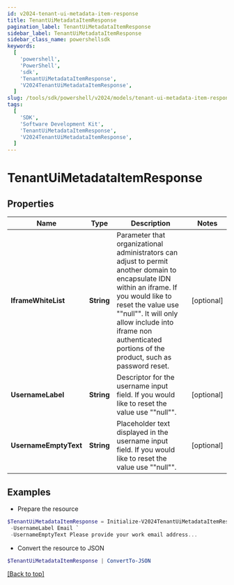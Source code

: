 ```yaml
---
id: v2024-tenant-ui-metadata-item-response
title: TenantUiMetadataItemResponse
pagination_label: TenantUiMetadataItemResponse
sidebar_label: TenantUiMetadataItemResponse
sidebar_class_name: powershellsdk
keywords:
  [
    'powershell',
    'PowerShell',
    'sdk',
    'TenantUiMetadataItemResponse',
    'V2024TenantUiMetadataItemResponse',
  ]
slug: /tools/sdk/powershell/v2024/models/tenant-ui-metadata-item-response
tags:
  [
    'SDK',
    'Software Development Kit',
    'TenantUiMetadataItemResponse',
    'V2024TenantUiMetadataItemResponse',
  ]
---
```


# TenantUiMetadataItemResponse

## Properties

| Name | Type | Description | Notes |
| --- | --- | --- | --- |
| **IframeWhiteList** | **String** | Parameter that organizational administrators can adjust to permit another domain to encapsulate IDN within an iframe. If you would like to reset the value use ""null"". It will only allow include into iframe non authenticated portions of the product, such as password reset. | [optional] |
| **UsernameLabel** | **String** | Descriptor for the username input field. If you would like to reset the value use ""null"". | [optional] |
| **UsernameEmptyText** | **String** | Placeholder text displayed in the username input field. If you would like to reset the value use ""null"". | [optional] |

## Examples

- Prepare the resource

```powershell
$TenantUiMetadataItemResponse = Initialize-V2024TenantUiMetadataItemResponse  -IframeWhiteList http://example.com http://example2.com `
 -UsernameLabel Email `
 -UsernameEmptyText Please provide your work email address...
```

- Convert the resource to JSON

```powershell
$TenantUiMetadataItemResponse | ConvertTo-JSON
```

[[Back to top]](#)
